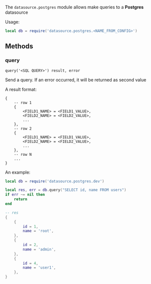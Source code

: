 The `datasource.postgres` module allows make queries to a **Postgres** datasource

Usage:

```lua title="script.lua"
local db = require('datasource.postgres.<NAME_FROM_CONFIG>')
```

## Methods

### query 

`query('<SQL QUERY>') result, error`

Send a query. If an error occurred, it will be returned as second value

A result format:

```
{
    -- row 1
    {
        <FIELD1_NAME> = <FIELD1_VALUE>,
        <FIELD2_NAME> = <FIELD2_VALUE>,
        ...
    },
    -- row 2
    {
        <FIELD1_NAME> = <FIELD1_VALUE>,
        <FIELD2_NAME> = <FIELD2_VALUE>,
        ...
    },
    -- row N
    ...
}
``` 

An example:

```lua title="script.lua"
local db = require('datasource.postgres.dev')

local res, err = db.query("SELECT id, name FROM users")
if err ~= nil then
    return
end

-- res
{
    {
        id = 1,
        name = 'root',
    },
    {
        id = 2,
        name = 'admin',
    },
    {
        id = 4,
        name = 'user1',
    },
}
```
